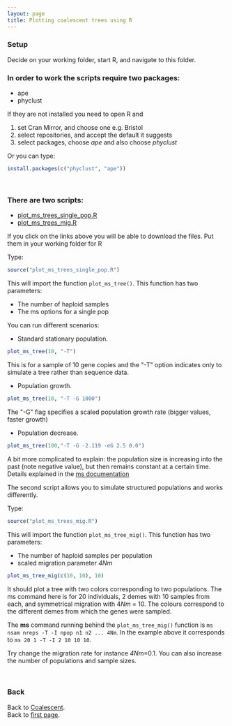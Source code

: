 ```yaml
---
layout: page
title: Plotting coalescent trees using R
---
```

### Setup
Decide on your working folder, start R, and navigate to this folder.

### In order to work the scripts require two packages:
* ape
* phyclust

If they are not installed you need to open R and

1. set Cran Mirror, and choose one e.g. Bristol
2. select repositories, and accept the default it suggests
3. select packages, choose *ape* and also choose *phyclust*

Or you can type:
```R
install.packages(c("phyclust", "ape"))
```

<br/>

### There are two scripts:
* [plot_ms_trees_single_pop.R](../src/R/plot_ms_trees_single_pop.R)
* [plot_ms_trees_mig.R](../src/R/plot_ms_trees_mig.R)

If you click on the links above you will be able to download the files. 
Put them in your working folder for R

Type:
```R
source("plot_ms_trees_single_pop.R")
```
This will import the function ```plot_ms_tree()```. This function has two parameters:
* The number of haploid samples
* The ms options for a single pop

You can run different scenarios:
* Standard stationary population.
```R
plot_ms_tree(10, "-T")
```
This is for a sample of 10 gene copies and the "-T" option indicates only to 
simulate a tree rather than sequence data.

* Population growth.
```R
plot_ms_tree(10, "-T -G 1000")
```
The "-G" flag specifies a scaled population growth rate (bigger values, faster growth)

* Population decrease.
```R
plot_ms_tree(100,"-T -G -2.119 -eG 2.5 0.0")
```
A bit more complicated to explain: the population size is increasing into the past (note
negative value), but then remains constant at a certain time. Details explained in the [ms documentation](../data/msdoc.pdf)


The second script allows you to simulate structured populations and works differently.

Type:
```R
source("plot_ms_trees_mig.R")
```
This will import the function ```plot_ms_tree_mig()```. This function has two parameters:
* The number of haploid samples per population
* scaled migration parameter *4Nm*



```R
plot_ms_tree_mig(c(10, 10), 10)
```

It should plot a tree with two colors corresponding to two populations. The ms command here is for 20 individuals, 2 demes with 10 samples from each, and symmetrical migration with 4*Nm* = 10. The colours correspond to the different demes from which the genes were sampled.

The **ms** command running behind the ```plot_ms_tree_mig()``` function is ```ms nsam nreps -T -I npop n1 n2 ... 4Nm```. In the example above it corresponds to ```ms 20 1 -T -I 2 10 10 10```.

Try change the migration rate for instance *4Nm*=0.1. You can also increase the number of populations and sample sizes.



<br/>

### Back

Back to [Coalescent](./coalescent.md).   
Back to [first page](../index.md).
